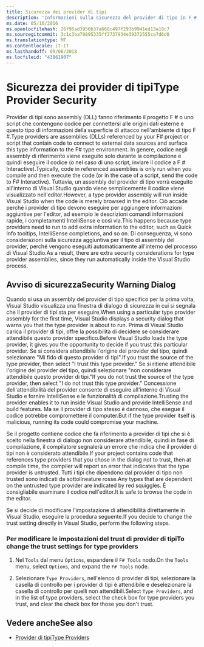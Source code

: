 ```yaml
---
title: Sicurezza dei provider di tipi
description: 'Informazioni sulla sicurezza del provider di tipo in F #, incluse le procedure modificare le impostazioni del trust per un provider di tipi.'
ms.date: 05/16/2016
ms.openlocfilehash: 26f95ad3950b37a668c497f293b9941ed13a18c7
ms.sourcegitcommit: 3c1c3ba79895335ff3737934e39372555ca7d6d0
ms.translationtype: MT
ms.contentlocale: it-IT
ms.lasthandoff: 09/06/2018
ms.locfileid: "43861907"
---
```

# <a name="type-provider-security"></a><span data-ttu-id="51ad8-103">Sicurezza dei provider di tipi</span><span class="sxs-lookup"><span data-stu-id="51ad8-103">Type Provider Security</span></span>

<span data-ttu-id="51ad8-104">Provider di tipi sono assembly (DLL) fanno riferimento il progetto F # o uno script che contengono codice per connettersi alle origini dati esterne e questo tipo di informazioni della superficie di attacco nell'ambiente di tipo F #.</span><span class="sxs-lookup"><span data-stu-id="51ad8-104">Type providers are assemblies (DLLs) referenced by your F# project or script that contain code to connect to external data sources and surface this type information to the F# type environment.</span></span> <span data-ttu-id="51ad8-105">In genere, codice negli assembly di riferimento viene eseguito solo durante la compilazione e quindi eseguire il codice (o nel caso di uno script, inviare il codice a F # Interactive).</span><span class="sxs-lookup"><span data-stu-id="51ad8-105">Typically, code in referenced assemblies is only run when you compile and then execute the code (or in the case of a script, send the code to F# Interactive).</span></span> <span data-ttu-id="51ad8-106">Tuttavia, un assembly del provider di tipo verrà eseguito all'interno di Visual Studio quando viene semplicemente il codice viene visualizzato nell'editor.</span><span class="sxs-lookup"><span data-stu-id="51ad8-106">However, a type provider assembly will run inside Visual Studio when the code is merely browsed in the editor.</span></span> <span data-ttu-id="51ad8-107">Ciò accade perché i provider di tipo devono eseguire per aggiungere informazioni aggiuntive per l'editor, ad esempio le descrizioni comandi informazioni rapide, i completamenti IntelliSense e così via.</span><span class="sxs-lookup"><span data-stu-id="51ad8-107">This happens because type providers need to run to add extra information to the editor, such as Quick Info tooltips, IntelliSense completions, and so on.</span></span> <span data-ttu-id="51ad8-108">Di conseguenza, vi sono considerazioni sulla sicurezza aggiuntiva per il tipo di assembly del provider, perché vengono eseguiti automaticamente all'interno del processo di Visual Studio.</span><span class="sxs-lookup"><span data-stu-id="51ad8-108">As a result, there are extra security considerations for type provider assemblies, since they run automatically inside the Visual Studio process.</span></span>

## <a name="security-warning-dialog"></a><span data-ttu-id="51ad8-109">Avviso di sicurezza</span><span class="sxs-lookup"><span data-stu-id="51ad8-109">Security Warning Dialog</span></span>

<span data-ttu-id="51ad8-110">Quando si usa un assembly del provider di tipo specifico per la prima volta, Visual Studio visualizza una finestra di dialogo di sicurezza in cui si segnala che il provider di tipi sta per eseguire.</span><span class="sxs-lookup"><span data-stu-id="51ad8-110">When using a particular type provider assembly for the first time, Visual Studio displays a security dialog that warns you that the type provider is about to run.</span></span> <span data-ttu-id="51ad8-111">Prima di Visual Studio carica il provider di tipi, offre la possibilità di decidere se considerare attendibile questo provider specifico.</span><span class="sxs-lookup"><span data-stu-id="51ad8-111">Before Visual Studio loads the type provider, it gives you the opportunity to decide if you trust this particular provider.</span></span> <span data-ttu-id="51ad8-112">Se si considera attendibile l'origine del provider del tipo, quindi selezionare "Mi fido di questo provider di tipi".</span><span class="sxs-lookup"><span data-stu-id="51ad8-112">If you trust the source of the type provider, then select "I trust this type provider."</span></span> <span data-ttu-id="51ad8-113">Se si ritiene attendibile l'origine del provider del tipo, quindi selezionare "non considerare attendibile questo provider di tipi."</span><span class="sxs-lookup"><span data-stu-id="51ad8-113">If you do not trust the source of the type provider, then select "I do not trust this type provider."</span></span> <span data-ttu-id="51ad8-114">Concessione dell'attendibilità del provider consente di eseguire all'interno di Visual Studio e fornire IntelliSense e le funzionalità di compilazione.</span><span class="sxs-lookup"><span data-stu-id="51ad8-114">Trusting the provider enables it to run inside Visual Studio and provide IntelliSense and build features.</span></span> <span data-ttu-id="51ad8-115">Ma se il provider di tipo stesso è dannoso, che esegue il codice potrebbe compromettere il computer.</span><span class="sxs-lookup"><span data-stu-id="51ad8-115">But if the type provider itself is malicious, running its code could compromise your machine.</span></span>

<span data-ttu-id="51ad8-116">Se il progetto contiene codice che fa riferimento a provider di tipi che si è scelto nella finestra di dialogo non considerare attendibile, quindi in fase di compilazione, il compilatore segnalerà un errore che indica che il provider di tipi non è considerato attendibile.</span><span class="sxs-lookup"><span data-stu-id="51ad8-116">If your project contains code that references type providers that you chose in the dialog not to trust, then at compile time, the compiler will report an error that indicates that the type provider is untrusted.</span></span> <span data-ttu-id="51ad8-117">Tutti i tipi che dipendono dal provider di tipo non trusted sono indicati da sottolineature rosse.</span><span class="sxs-lookup"><span data-stu-id="51ad8-117">Any types that are dependent on the untrusted type provider are indicated by red squiggles.</span></span> <span data-ttu-id="51ad8-118">È consigliabile esaminare il codice nell'editor.</span><span class="sxs-lookup"><span data-stu-id="51ad8-118">It is safe to browse the code in the editor.</span></span>

<span data-ttu-id="51ad8-119">Se si decide di modificare l'impostazione di attendibilità direttamente in Visual Studio, eseguire la procedura seguente.</span><span class="sxs-lookup"><span data-stu-id="51ad8-119">If you decide to change the trust setting directly in Visual Studio, perform the following steps.</span></span>

### <a name="to-change-the-trust-settings-for-type-providers"></a><span data-ttu-id="51ad8-120">Per modificare le impostazioni del trust di provider di tipi</span><span class="sxs-lookup"><span data-stu-id="51ad8-120">To change the trust settings for type providers</span></span>

1. <span data-ttu-id="51ad8-121">Nel `Tools` dal menu `Options`, espandere il `F# Tools` nodo.</span><span class="sxs-lookup"><span data-stu-id="51ad8-121">On the `Tools` menu, select `Options`, and expand the `F# Tools` node.</span></span>

2. <span data-ttu-id="51ad8-122">Selezionare `Type Providers`, nell'elenco di provider di tipi, selezionare la casella di controllo per i provider di tipi è attendibile e deselezionare la casella di controllo per quelli non attendibili.</span><span class="sxs-lookup"><span data-stu-id="51ad8-122">Select `Type Providers`, and in the list of type providers, select the check box for type providers you trust, and clear the check box for those you don't trust.</span></span>

## <a name="see-also"></a><span data-ttu-id="51ad8-123">Vedere anche</span><span class="sxs-lookup"><span data-stu-id="51ad8-123">See also</span></span>

- [<span data-ttu-id="51ad8-124">Provider di tipi</span><span class="sxs-lookup"><span data-stu-id="51ad8-124">Type Providers</span></span>](index.md)
